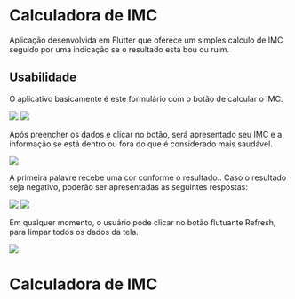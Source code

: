 # Calculadora de IMC

Aplicação desenvolvida em Flutter que oferece um simples cálculo de IMC seguido por uma indicação se o resultado está bou ou ruim.

## Usabilidade

O aplicativo basicamente é este formulário com o botão de calcular o IMC.

<img src="lib/images/index.png">

<img src="lib/images/preenchendo_dados.png">

Após preencher os dados e clicar no botão, será apresentado seu IMC e a informação se está dentro ou fora do que é considerado mais saudável.

<img src="lib/images/resultado_parabens.png">

A primeira palavre recebe uma cor conforme o resultado.. Caso o resultado seja negativo, poderão ser apresentadas as seguintes respostas:

<img src="lib/images/resultado_abaixo.png">

<img src="lib/images/resultado_acima.png">

Em qualquer momento, o usuário pode clicar no botão flutuante Refresh, para limpar todos os dados da tela.

<img src="/lib/images/refresh.png">


# Calculadora de IMC
